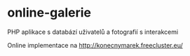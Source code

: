 # online-galerie
PHP aplikace s databází uživatelů a fotografií s interakcemi

Online implementace na http://konecnymarek.freecluster.eu/
